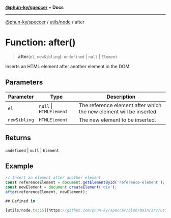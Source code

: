 [**@phun-ky/speccer**](../../../README.md) • **Docs**

***

[@phun-ky/speccer](../../../README.md) / [utils/node](../README.md) / after

# Function: after()

> **after**(`el`, `newSibling`): `undefined` \| `null` \| `Element`

Inserts an HTML element after another element in the DOM.

## Parameters

| Parameter | Type | Description |
| ------ | ------ | ------ |
| `el` | `null` \| `HTMLElement` | The reference element after which the new element will be inserted. |
| `newSibling` | `HTMLElement` | The new element to be inserted. |

## Returns

`undefined` \| `null` \| `Element`

## Example

```ts
// Insert an element after another element
const referenceElement = document.getElementById('reference-element');
const newElement = document.createElement('div');
after(referenceElement, newElement);

## Defined in

[utils/node.ts:15](https://github.com/phun-ky/speccer/blob/main/src/utils/node.ts#L15)
